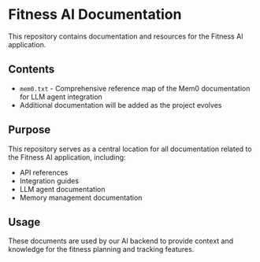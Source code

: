# Fitness AI Documentation

This repository contains documentation and resources for the Fitness AI application.

## Contents

- `mem0.txt` - Comprehensive reference map of the Mem0 documentation for LLM agent integration
- Additional documentation will be added as the project evolves

## Purpose

This repository serves as a central location for all documentation related to the Fitness AI application, including:

- API references
- Integration guides
- LLM agent documentation
- Memory management documentation

## Usage

These documents are used by our AI backend to provide context and knowledge for the fitness planning and tracking features.
